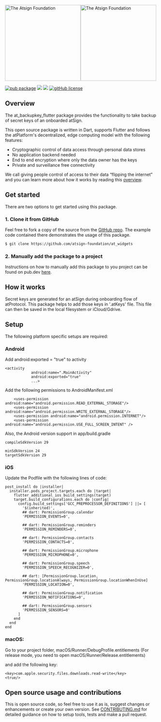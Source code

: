 <a href="https://atsign.com#gh-light-mode-only"><img width=250px src="https://atsign.com/wp-content/uploads/2022/05/atsign-logo-horizontal-color2022.svg#gh-light-mode-only" alt="The Atsign Foundation"></a><a href="https://atsign.com#gh-dark-mode-only"><img width=250px src="https://atsign.com/wp-content/uploads/2023/08/atsign-logo-horizontal-reverse2022-Color.svg#gh-dark-mode-only" alt="The Atsign Foundation"></a>

[![pub package](https://img.shields.io/pub/v/at_backupkey_flutter)](https://pub.dev/packages/at_backupkey_flutter) [![](https://img.shields.io/static/v1?label=Backend&message=atPlatform&color=<COLOR>)](https://atsign.dev) [![](https://img.shields.io/static/v1?label=Publisher&message=Atsign&color=F05E3E)](https://atsign.com) [![gitHub license](https://img.shields.io/badge/license-BSD3-blue.svg)](./LICENSE)

## Overview
The at_backupkey_flutter package provides the functionality to take backup of secret keys of an onboarded atSign.

This open source package is written in Dart, supports Flutter and follows the
atPlatform's decentralized, edge computing model with the following features: 
- Cryptographic control of data access through personal data stores
- No application backend needed
- End to end encryption where only the data owner has the keys
- Private and surveillance free connectivity

We call giving people control of access to their data “flipping the internet”
and you can learn more about how it works by reading this
[overview](https://atsign.dev/docs/overview/).

## Get started
There are two options to get started using this package.

### 1. Clone it from GitHub
Feel free to fork a copy of the source from the [GitHub repo](https://github.com/atsign-foundation/at_widgets). The example code contained there demonstrates the usage of this package.

```sh
$ git clone https://github.com/atsign-foundation/at_widgets
```

### 2. Manually add the package to a project

Instructions on how to manually add this package to you project can be found on pub.dev [here](https://pub.dev/packages/at_backupkey_flutter/install).

## How it works

Secret keys are generated for an atSign during onboarding flow of atProtocol. This package helps to add those keys in '.atKeys' file. This file can then be saved in the local filesystem or iCloud/Gdrive.

## Setup
The following platform specific setups are required:

### Android
Add android:exported = "true" to activity

```
<activity
            android:name=".MainActivity"
            android:exported="true"
            ...>
```

Add the following permissions to AndroidManifest.xml

```
    <uses-permission android:name="android.permission.READ_EXTERNAL_STORAGE"/>
    <uses-permission android:name="android.permission.WRITE_EXTERNAL_STORAGE"/>
    <uses-permission android:name="android.permission.INTERNET"/>
    <uses-permission android:name="android.permission.USE_FULL_SCREEN_INTENT" />
```

Also, the Android version support in app/build.gradle
```
compileSdkVersion 29

minSdkVersion 24
targetSdkVersion 29
```

### iOS
Update the Podfile with the following lines of code:

```
post_install do |installer|
  installer.pods_project.targets.each do |target|
    flutter_additional_ios_build_settings(target)
    target.build_configurations.each do |config|
      config.build_settings['GCC_PREPROCESSOR_DEFINITIONS'] ||= [
        '$(inherited)',
        ## dart: PermissionGroup.calendar
        'PERMISSION_EVENTS=0',

        ## dart: PermissionGroup.reminders
        'PERMISSION_REMINDERS=0',

        ## dart: PermissionGroup.contacts
        'PERMISSION_CONTACTS=0',

        ## dart: PermissionGroup.microphone
        'PERMISSION_MICROPHONE=0',

        ## dart: PermissionGroup.speech
        'PERMISSION_SPEECH_RECOGNIZER=0',

        ## dart: [PermissionGroup.location, PermissionGroup.locationAlways, PermissionGroup.locationWhenInUse]
        'PERMISSION_LOCATION=0',

        ## dart: PermissionGroup.notification
        'PERMISSION_NOTIFICATIONS=0',

        ## dart: PermissionGroup.sensors
        'PERMISSION_SENSORS=0'
      ]
    end
  end
end
```

### macOS:
Go to your project folder, macOS/Runner/DebugProfile.entitlements
(For release mode, you need to open macOS/Runner/Release.entitlements)

and add the following key:
```
<key>com.apple.security.files.downloads.read-write</key>
<true/>
```

## Open source usage and contributions
This is  open source code, so feel free to use it as is, suggest changes or 
enhancements or create your own version. See [CONTRIBUTING.md](https://github.com/atsign-foundation/at_widgets/blob/trunk/CONTRIBUTING.md) 
for detailed guidance on how to setup tools, tests and make a pull request.
